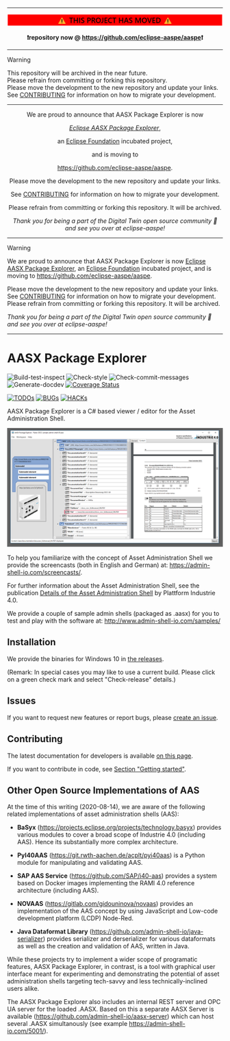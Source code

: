<hr>

![image](warning.png)

<p align="center">
  <b>❗repository now @ <a href="https://github.com/eclipse-aaspe/aaspe">https://github.com/eclipse-aaspe/aaspe</a>❗</b>
</p>

<hr>

> [!WARNING]
> This repository will be archived in the near future.  
> Please refrain from committing or forking this repository.  
> Please move the development to the new repository and update your links.  
> See <a href="">CONTRIBUTING</a> for information on how to migrate your development.

<hr>

<p align="center">We are proud to announce that AASX Package Explorer is now  

<p align="center"><i><a href="https://projects.eclipse.org/projects/dt.aaspe">Eclipse AASX Package Explorer</a></i>,

<p align="center">an <a href="https://www.eclipse.org/">Eclipse Foundation</a> incubated project,

<p align="center">and is moving to 

<p align="center"><a href="https://github.com/eclipse-aaspe/aaspe">https://github.com/eclipse-aaspe/aaspe</a>.

<p align="center">Please move the development to the new repository and update your links.

<p align="center">See <a href="">CONTRIBUTING</a> for information on how to migrate your development.

<p align="center">Please refrain from committing or forking this repository. It will be archived.

<p align="center"><i>Thank you for being a part of the Digital Twin open source community 💙 and see you over at eclipse-aaspe!</i></p>

<hr>

> [!WARNING]
> We are proud to announce that AASX Package Explorer is now <a href="https://projects.eclipse.org/projects/dt.aaspe">Eclipse AASX Package Explorer</a>, an <a href="https://www.eclipse.org/">Eclipse Foundation</a> incubated project, and is moving to <a href="https://github.com/eclipse-aaspe/aaspe">https://github.com/eclipse-aaspe/aaspe</a>.
> 
> Please move the development to the new repository and update your links.  
> See <a href="">CONTRIBUTING</a> for information on how to migrate your development.  
> Please refrain from committing or forking this repository. It will be archived.
> 
> <i>Thank you for being a part of the Digital Twin open source community 💙 and see you over at eclipse-aaspe!</i></p>  

<hr>



# AASX Package Explorer

![Build-test-inspect](
https://github.com/admin-shell-io/aasx-package-explorer/actions/workflows/build-test-inspect.yml/badge.svg
) ![Check-style](
https://github.com/admin-shell-io/aasx-package-explorer/actions/workflows/check-style.yml/badge.svg
) ![Check-commit-messages](
https://github.com/admin-shell-io/aasx-package-explorer/actions/workflows/check-commit-messages.yml/badge.svg
) ![Generate-docdev](
https://github.com/admin-shell-io/aasx-package-explorer/workflows/Generate-docdev/badge.svg
) [![Coverage Status](
https://coveralls.io/repos/github/admin-shell-io/aasx-package-explorer/badge.svg?branch=master
)](
https://coveralls.io/github/admin-shell-io/aasx-package-explorer?branch=master
)

[![TODOs](
https://admin-shell-io.github.io/aasx-package-explorer/todos/badges/TODOs.svg
)](
https://github.com/admin-shell-io/aasx-package-explorer/blob/gh-pages/todos/task-list/task-list-by-file.md
) [![BUGs](
https://admin-shell-io.github.io/aasx-package-explorer/todos/badges/BUGs.svg
)](
https://github.com/admin-shell-io/aasx-package-explorer/blob/gh-pages/todos/task-list/task-list-by-file.md
) [![HACKs](
https://admin-shell-io.github.io/aasx-package-explorer/todos/badges/HACKs.svg
)](
https://github.com/admin-shell-io/aasx-package-explorer/blob/gh-pages/todos/task-list/task-list-by-file.md
)

AASX Package Explorer is a C# based viewer / editor for the 
Asset Administration Shell.

![screenshot](
https://github.com/admin-shell-io/aasx-package-explorer/raw/master/screenshot.png
)

To help you familiarize with the concept of Asset Administration Shell 
we provide the screencasts (both in English and German) at: 
https://admin-shell-io.com/screencasts/.

For further information about the Asset Administration Shell, see the 
publication [Details of the Asset Administration Shell](
https://www.plattform-i40.de/IP/Redaktion/EN/Standardartikel/specification-administrationshell.html
) by Plattform Industrie 4.0.

We provide a couple of sample admin shells (packaged as .aasx) for you to 
test and play with the software at:
http://www.admin-shell-io.com/samples/

## Installation

We provide the binaries for Windows 10 in [the releases](
https://github.com/admin-shell-io/aasx-package-explorer/releases). 

(Remark: In special cases you may like to use a current build.
Please click on a green check mark and select "Check-release" details.)

## Issues

If you want to request new features or report bugs, please 
[create an issue](
https://github.com/admin-shell-io/aasx-package-explorer/issues/new/choose). 

## Contributing

The latest documentation for developers is available [on this page](
https://admin-shell-io.github.io/aasx-package-explorer/devdoc/
).

If you want to contribute in code, see [Section "Getting started"](
https://admin-shell-io.github.io/aasx-package-explorer/devdoc/getting-started/intro.html
).

## Other Open Source Implementations of AAS

At the time of this writing (2020-08-14), we are aware of the following related
implementations of asset administration shells (AAS):

* **BaSyx** (https://projects.eclipse.org/projects/technology.basyx) provides
  various modules to cover a broad scope of Industrie 4.0 (including AAS).
  Hence its substantially more complex architecture. 
  
* **PyI40AAS** (https://git.rwth-aachen.de/acplt/pyi40aas) is a Python 
  module for manipulating and validating AAS. 
  
* **SAP AAS Service** (https://github.com/SAP/i40-aas) provides a system based
  on Docker images implementing the RAMI 4.0 reference architecture (including
  AAS).

*	**NOVAAS** (https://gitlab.com/gidouninova/novaas) provides an implementation
  of the AAS concept by using JavaScript and Low-code development platform (LCDP)
  Node-Red.

* **Java Dataformat Library** (https://github.com/admin-shell-io/java-serializer)
  provides serializer and derserializer for various dataformats as well as the
  creation and validation of AAS, written in Java.

While these projects try to implement a wider scope of programatic features,
AASX Package Explorer, in contrast, is a tool with graphical user interface 
meant for experimenting and demonstrating the potential of asset administration
shells targeting tech-savvy and less technically-inclined users alike.

The AASX Package Explorer also includes an internal REST server and OPC UA
server for the loaded .AASX. Based on this a separate AASX Server is
available (https://github.com/admin-shell-io/aasx-server) which can host
several .AASX simultanously (see example https://admin-shell-io.com/5001/).


